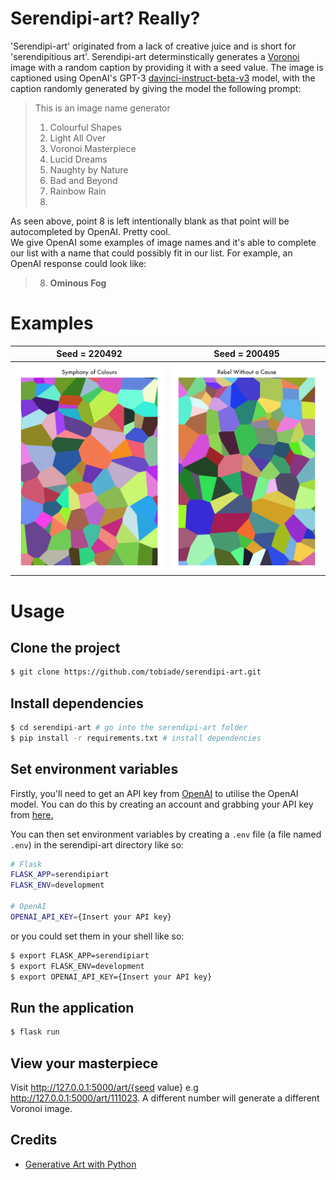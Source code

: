 # Serendipi-art? Really?
'Serendipi-art' originated from a lack of creative juice and is short for 'serendipitious art'. Serendipi-art determinstically generates a [Voronoi](https://en.wikipedia.org/wiki/Voronoi_diagram) image with a random caption by providing it with a seed value. The image is captioned using OpenAI's GPT-3 [davinci-instruct-beta-v3](https://beta.openai.com/docs/engines/instruct-series-beta) model, with the caption randomly generated by giving the model the following prompt:

>This is an image name generator
>
>1. Colourful Shapes
>2. Light All Over
>3. Voronoi Masterpiece
>4. Lucid Dreams
>5. Naughty by Nature
>6. Bad and Beyond
>7. Rainbow Rain
>8.
As seen above, point 8 is left intentionally blank as that point will be autocompleted by OpenAI. Pretty cool.
<br>
We give OpenAI some examples of image names and it's able to complete our list with a name that could possibly fit in our list. For example, an OpenAI response could look like:
>8. **Ominous Fog**

# Examples
| Seed = 220492 | Seed = 200495 |
|     :---:     |     :---:     |
| ![1](./docs/images/symphony-220492-resized.png)| ![2](./docs/images/rebel-100-resized.png)|

# Usage
## Clone the project
```bash
$ git clone https://github.com/tobiade/serendipi-art.git
```

## Install dependencies
```bash
$ cd serendipi-art # go into the serendipi-art folder
$ pip install -r requirements.txt # install dependencies
```

## Set environment variables
Firstly, you'll need to get an API key from [OpenAI](https://openai.com/api/) to utilise the OpenAI model. You can do this by creating an account and grabbing your API key from [here.](https://beta.openai.com/account/api-keys)
<br>

You can then set environment variables by creating a `.env` file (a file named `.env`) in the serendipi-art directory like so:
```bash
# Flask
FLASK_APP=serendipiart
FLASK_ENV=development

# OpenAI
OPENAI_API_KEY={Insert your API key}
```
or you could set them in your shell like so:
```bash
$ export FLASK_APP=serendipiart
$ export FLASK_ENV=development
$ export OPENAI_API_KEY={Insert your API key}
```

## Run the application
```bash
$ flask run
```

## View your masterpiece
Visit http://127.0.0.1:5000/art/{seed value} e.g http://127.0.0.1:5000/art/111023. A different number will generate a different Voronoi image.

## Credits
- [Generative Art with Python](https://www.generativehut.com/post/robots-and-generative-art-and-python-oh-my)
